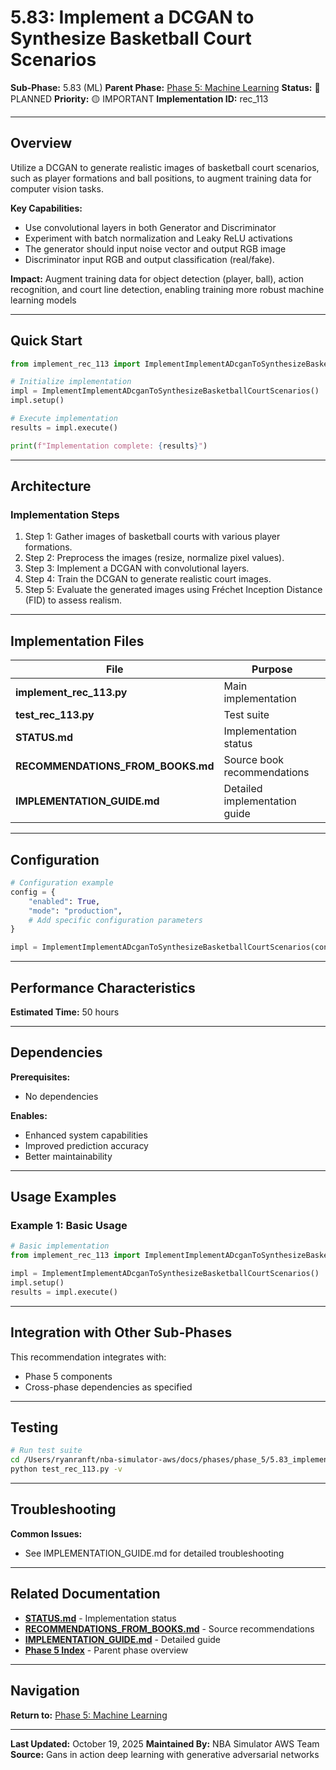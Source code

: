 # 5.83: Implement a DCGAN to Synthesize Basketball Court Scenarios

**Sub-Phase:** 5.83 (ML)
**Parent Phase:** [Phase 5: Machine Learning](../PHASE_5_INDEX.md)
**Status:** 🔵 PLANNED
**Priority:** 🟡 IMPORTANT
**Implementation ID:** rec_113

---

## Overview

Utilize a DCGAN to generate realistic images of basketball court scenarios, such as player formations and ball positions, to augment training data for computer vision tasks.

**Key Capabilities:**
- Use convolutional layers in both Generator and Discriminator
- Experiment with batch normalization and Leaky ReLU activations
- The generator should input noise vector and output RGB image
- Discriminator input RGB and output classification (real/fake).

**Impact:**
Augment training data for object detection (player, ball), action recognition, and court line detection, enabling training more robust machine learning models

---

## Quick Start

```python
from implement_rec_113 import ImplementImplementADcganToSynthesizeBasketballCourtScenarios

# Initialize implementation
impl = ImplementImplementADcganToSynthesizeBasketballCourtScenarios()
impl.setup()

# Execute implementation
results = impl.execute()

print(f"Implementation complete: {results}")
```

---

## Architecture

### Implementation Steps

1. Step 1: Gather images of basketball courts with various player formations.
2. Step 2: Preprocess the images (resize, normalize pixel values).
3. Step 3: Implement a DCGAN with convolutional layers.
4. Step 4: Train the DCGAN to generate realistic court images.
5. Step 5: Evaluate the generated images using Fréchet Inception Distance (FID) to assess realism.

---

## Implementation Files

| File | Purpose |
|------|---------|
| **implement_rec_113.py** | Main implementation |
| **test_rec_113.py** | Test suite |
| **STATUS.md** | Implementation status |
| **RECOMMENDATIONS_FROM_BOOKS.md** | Source book recommendations |
| **IMPLEMENTATION_GUIDE.md** | Detailed implementation guide |

---

## Configuration

```python
# Configuration example
config = {
    "enabled": True,
    "mode": "production",
    # Add specific configuration parameters
}

impl = ImplementImplementADcganToSynthesizeBasketballCourtScenarios(config=config)
```

---

## Performance Characteristics

**Estimated Time:** 50 hours

---

## Dependencies

**Prerequisites:**
- No dependencies

**Enables:**
- Enhanced system capabilities
- Improved prediction accuracy
- Better maintainability

---

## Usage Examples

### Example 1: Basic Usage

```python
# Basic implementation
from implement_rec_113 import ImplementImplementADcganToSynthesizeBasketballCourtScenarios

impl = ImplementImplementADcganToSynthesizeBasketballCourtScenarios()
impl.setup()
results = impl.execute()
```

---

## Integration with Other Sub-Phases

This recommendation integrates with:
- Phase 5 components
- Cross-phase dependencies as specified

---

## Testing

```bash
# Run test suite
cd /Users/ryanranft/nba-simulator-aws/docs/phases/phase_5/5.83_implement_a_dcgan_to_synthesize_basketball_court_scenarios
python test_rec_113.py -v
```

---

## Troubleshooting

**Common Issues:**
- See IMPLEMENTATION_GUIDE.md for detailed troubleshooting

---

## Related Documentation

- **[STATUS.md](STATUS.md)** - Implementation status
- **[RECOMMENDATIONS_FROM_BOOKS.md](RECOMMENDATIONS_FROM_BOOKS.md)** - Source recommendations
- **[IMPLEMENTATION_GUIDE.md](IMPLEMENTATION_GUIDE.md)** - Detailed guide
- **[Phase 5 Index](../PHASE_5_INDEX.md)** - Parent phase overview

---

## Navigation

**Return to:** [Phase 5: Machine Learning](../PHASE_5_INDEX.md)

---

**Last Updated:** October 19, 2025
**Maintained By:** NBA Simulator AWS Team
**Source:** Gans in action deep learning with generative adversarial networks
